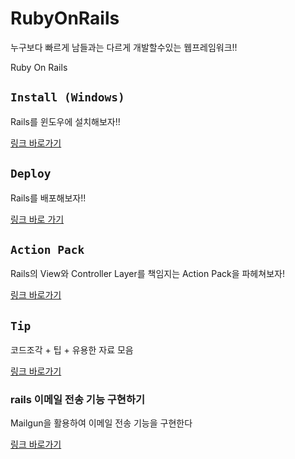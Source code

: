 # RubyOnRails 
누구보다 빠르게 남들과는 다르게 개발할수있는 웹프레임워크!! 

Ruby On Rails 

## `Install (Windows)`

Rails를 윈도우에 설치해보자!!

[링크 바로가기](https://github.com/limdongjin/TIL/tree/master/rails/install)

## `Deploy`

Rails를 배포해보자!!  

[링크 바로 가기](https://github.com/limdongjin/TIL/tree/master/rails/deploy)

## `Action Pack`

Rails의 View와 Controller Layer를 책임지는 Action Pack을 파헤쳐보자!

[링크 바로가기](https://github.com/limdongjin/TIL/tree/master/rails/actionpack)

## `Tip`

코드조각 + 팁 + 유용한 자료 모음

[링크 바로가기](https://github.com/limdongjin/TIL/tree/master/rails/tip)

### rails 이메일 전송 기능 구현하기

Mailgun을 활용하여 이메일 전송 기능을 구현한다

[링크 바로가기](https://github.com/limdongjin/TIL/tree/master/rails/mailer)

